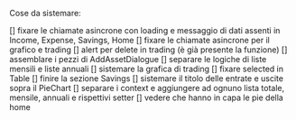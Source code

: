 Cose da sistemare:

[] fixare le chiamate asincrone con loading e messaggio di dati assenti in Income, Expense, Savings, Home
[] fixare le chiamate asincrone per il grafico e trading
[] alert per delete in trading (è già presente la funzione)
[] assemblare i pezzi di AddAssetDialogue
[] separare le logiche di liste mensili e liste annuali
[] sistemare la grafica di trading
[] fixare selected in Table
[] finire la sezione Savings
[] sistemare il titolo delle entrate e uscite sopra il PieChart
[] separare i context e aggiungere ad ognuno lista totale, mensile, annuali e rispettivi setter
[] vedere che hanno in capa le pie della home